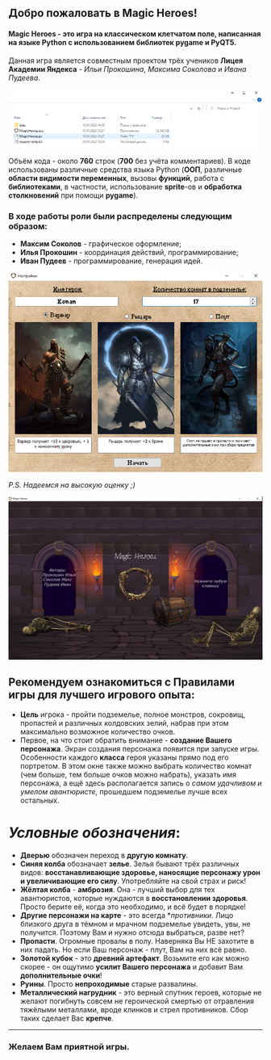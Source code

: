 ## Добро пожаловать в Magic Heroes!
#### Magic Heroes - это игра на классическом клетчатом поле, написанная на языке Python с использованием библиотек pygame и PyQT5. 

Данная игра является совместным проектом трёх учеников **Лицея Академии Яндекса** - *Ильи Прокошина*, *Максима Соколова* и *Ивана Пудеева*.

![image1](./data/readme_files/first.png "Превью")

Объём кода - около **760** строк (**700** без учёта комментариев). В коде использованы различные средства языка Python (**ООП**, различные **области видимости переменных**, вызовы **функций**, работа с **библиотеками**, в частности, использование **sprite**-ов и **обработка столкновений** при помощи **pygame**). 

### В ходе работы роли были распределены следующим образом:

* **Максим Соколов** - графическое оформление;
* **Илья Прокошин** - координация действий, программирование;
* **Иван Пудеев** - программирование, генерация идей.

![image2](./data/readme_files/second.png "Настройки")

*P.S. Надеемся на высокую оценку ;)*

![image3](./data/readme_files/third.png "Заставка")

## Рекомендуем ознакомиться с Правилами игры для лучшего игрового опыта:

* **Цель** игрока -  пройти подземелье, полное монстров, сокровищ, пропастей и различных колдовских зелий, набрав при этом максимально возможное количество очков.
* Первое, на что стоит обратить внимание - **создание Вашего персонажа**. Экран создания персонажа появится при запуске игры. Особенности каждого **класса** героя указаны прямо под его портретом. В этом окне также можно выбрать количество комнат (чем больше, тем больше очков можно набрать), указать имя персонажа, а ещё здесь располагается запись о *самом удачливом и умелом авантюристе*, прошедшем подземелье лучше всех остальных.

# ***Условные обозначения***:

* **Дверью** обозначен переход в **другую комнату**.
* **Синяя колба** обозначает **зелье**. Зелья бывают трёх различных видов: **восстанавливающие здоровье, наносящие персонажу урон и увеличивающие его силу**. Употребляйте на свой страх и риск!
* **Жёлтая колба** - **амброзия**. Она - лучший выбор для тех авантюристов, которые нуждаются в **восстановлении здоровья**. Просто берите её, когда это необходимо, и всё будет в порядке!
* **Другие персонажи на карте** - это всегда **противники*. Лицо близкого друга в тёмном и мрачном подземелье увидеть, увы, не получится. Поэтому Вам и нужно отсюда выбраться, разве нет?
* **Пропасти**. Огромные провалы в полу. Наверняка Вы НЕ захотите в них падать. Но если Ваш персонаж - плут, Вам на них всё равно.
* **Золотой кубок** - это **древний артефакт**. Возьмите его как можно скорее - он ощутимо **усилит Вашего персонажа** и добавит Вам **дополнительные очки**!
* **Руины**. Просто **непроходимые** старые развалины.
* **Металлический нагрудник** - это верный спутник героев, которые не желают погибнуть совсем не героической смертью от отравления тяжёлыми металлами, вроде клинков и стрел противников. Сбор таких сделает Вас **крепче**.

***

### Желаем Вам приятной игры.